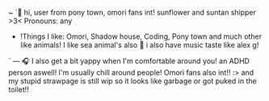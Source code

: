 ~ `🔪 hi, user from pony town, omori fans int! sunflower and suntan shipper >3<
Pronouns: any
-  !Things I like: Omori, Shadow house, Coding, Pony town and much other like animals! I like sea animal's also 🌊 i also have music taste like alex g!

` — 🎧 I also get a bit yappy when I'm comfortable around you! an ADHD person aswell!
I'm usually chill around people! Omori fans also int!! :>
and my stupid strawpage is still wip so it looks like garbage or got puked in the toilet!!
<!---
Holliow/Holliow is a ✨ special ✨ repository because its `README.md` (this file) appears on your GitHub profile.
You can click the Preview link to take a look at your changes.
--->
